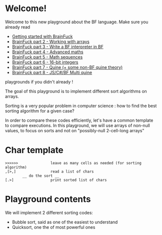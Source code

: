 # Welcome!

Welcome to this new playground about the BF language. Make sure you already read 
* [Getting started with BrainFuck](https://tech.io/playgrounds/50426/getting-started-with-brainfuck/welcome)
* [BrainFuck part 2 - Working with arrays](https://tech.io/playgrounds/50443/brainfuck-part-2---working-with-arrays/welcome)
* [BrainFuck part 3 - Write a BF interpreter in BF](https://www.codingame.com/playgrounds/50446/brainfuck-part-3---write-a-bf-interpreter-in-bf/welcome)
* [BrainFuck part 4 - Advanced maths](https://www.codingame.com/playgrounds/50446/brainfuck-part-3---write-a-bf-interpreter-in-bf/welcome)
* [BrainFuck part 5 - Math sequences](https://www.codingame.com/playgrounds/50478/brainfuck-part-5---math-sequences/welcome)
* [BrainFuck part 6 - 16-bit integers](https://www.codingame.com/playgrounds/50482/brainfuck-part-6---16-bit-integers/be-smart)
* [BrainFuck part 7 - Quine (+ some non-BF quine theory)](https://www.codingame.com/playgrounds/50485/brainfuck-part-7---quine-some-non-bf-quine-theory/welcome)
* [BrainFuck part 8 - JS/C#/BF Multi quine](https://www.codingame.com/playgrounds/50499/brainfuck-part-8---jscbf-multi-quine/welcome)

playgrounds if you didn't already !

The goal of this playground is to implement different sort algorithms on arrays.

Sorting is a very popular problem in computer science : how to find the best sorting algorithm for a given case?

In order to compare these codes efficiently, let's have a common template to compare executions.
In this playground, we will use arrays of non-null values, to focus on sorts and not on "possibly-null 2-cell-long arrays"

# Char template

```
>>>>>>               leave as many cells as needed (for sorting algorithm)
,[>,]                read a list of chars
        __ do the sort __
[.>]                 print sorted list of chars
```


# Playground contents
We will implement 2 different sorting codes:
* Bubble sort, said as one of the easiest to understand
* Quicksort, one the of most powerful ones
